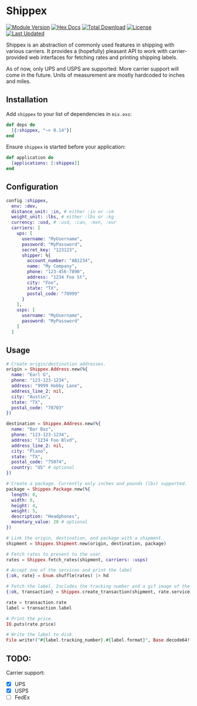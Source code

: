 # Shippex

[![Module Version](https://img.shields.io/hexpm/v/shippex.svg)](https://hex.pm/packages/shippex)
[![Hex Docs](https://img.shields.io/badge/hex-docs-lightgreen.svg)](https://hexdocs.pm/shippex/)
[![Total Download](https://img.shields.io/hexpm/dt/shippex.svg)](https://hex.pm/packages/shippex)
[![License](https://img.shields.io/hexpm/l/shippex.svg)](https://hex.pm/packages/shippex)
[![Last Updated](https://img.shields.io/github/last-commit/whitepaperclip/shippex.svg)](https://github.com/whitepaperclip/shippex/commits/master)

Shippex is an abstraction of commonly used features in shipping with various carriers. It provides a (hopefully) pleasant API to work with carrier-provided web interfaces for fetching rates and printing shipping labels.

As of now, only UPS and USPS are supported. More carrier support will come in the future. Units of measurement are mostly hardcoded to inches and miles.

## Installation

Add `shippex` to your list of dependencies in `mix.exs`:

```elixir
def deps do
  [{:shippex, "~> 0.14"}]
end
```

Ensure `shippex` is started before your application:

```elixir
def application do
  [applications: [:shippex]]
end
```

## Configuration

```elixir
config :shippex,
  env: :dev,
  distance_unit: :in, # either :in or :cm
  weight_unit: :lbs, # either :lbs or :kg
  currency: :usd, # :usd, :can, :mxn, :eur
  carriers: [
    ups: [
      username: "MyUsername",
      password: "MyPassword",
      secret_key: "123123",
      shipper: %{
        account_number: "AB1234",
        name: "My Company",
        phone: "123-456-7890",
        address: "1234 Foo St",
        city: "Foo",
        state: "TX",
        postal_code: "78999"
      }
    ],
    usps: [
      username: "MyUsername",
      password: "MyPassword"
    ]
  ]
```

## Usage

```elixir
# Create origin/destination addresses.
origin = Shippex.Address.new(%{
  name: "Earl G",
  phone: "123-123-1234",
  address: "9999 Hobby Lane",
  address_line_2: nil,
  city: "Austin",
  state: "TX",
  postal_code: "78703"
})

destination = Shippex.Address.new(%{
  name: "Bar Baz",
  phone: "123-123-1234",
  address: "1234 Foo Blvd",
  address_line_2: nil,
  city: "Plano",
  state: "TX",
  postal_code: "75074",
  country: "US" # optional
})

# Create a package. Currently only inches and pounds (lbs) supported.
package = Shippex.Package.new(%{
  length: 8,
  width: 8,
  height: 4,
  weight: 5,
  description: "Headphones",
  monetary_value: 20 # optional
})

# Link the origin, destination, and package with a shipment.
shipment = Shippex.Shipment.new(origin, destination, package)

# Fetch rates to present to the user.
rates = Shippex.fetch_rates(shipment, carriers: :usps)

# Accept one of the services and print the label
{:ok, rate} = Enum.shuffle(rates) |> hd

# Fetch the label. Includes the tracking number and a gif image of the label.
{:ok, transaction} = Shippex.create_transaction(shipment, rate.service)

rate = transaction.rate
label = transaction.label

# Print the price.
IO.puts(rate.price)

# Write the label to disk.
File.write!("#{label.tracking_number}.#{label.format}", Base.decode64!(label.image))
```

## TODO:

Carrier support:

- [x] UPS
- [x] USPS
- [ ] FedEx
